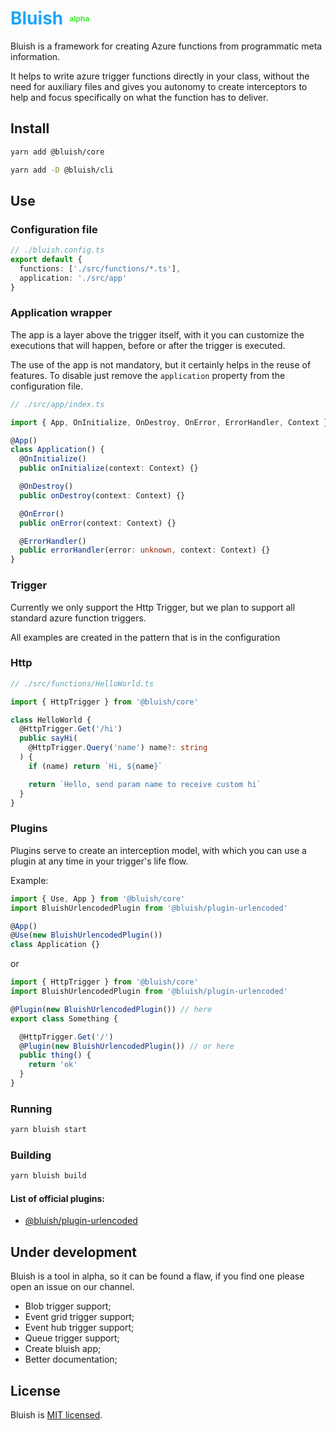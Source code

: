 <h1 style="display: flex; align-items: center; color: #1ea6fa">
  Bluish
  <span style="margin-left: 10px; font-size: 12px; color: #43eb34">alpha</span>
</h1>

Bluish is a framework for creating Azure functions from programmatic meta information.

It helps to write azure trigger functions directly in your class, without the need for auxiliary files and gives you autonomy to create interceptors to help and focus specifically on what the function has to deliver.

## Install

```sh
yarn add @bluish/core
```

```sh
yarn add -D @bluish/cli
```

## Use

### Configuration file

```ts
// ./bluish.config.ts
export default {
  functions: ['./src/functions/*.ts'],
  application: './src/app'
}
```

### Application wrapper

The app is a layer above the trigger itself, with it you can customize the executions that will happen, before or after the trigger is executed.

The use of the app is not mandatory, but it certainly helps in the reuse of features. To disable just remove the `application` property from the configuration file.

```ts
// ./src/app/index.ts

import { App, OnInitialize, OnDestroy, OnError, ErrorHandler, Context } from '@bluish/core'

@App()
class Application() {
  @OnInitialize()
  public onInitialize(context: Context) {}

  @OnDestroy()
  public onDestroy(context: Context) {}

  @OnError()
  public onError(context: Context) {}

  @ErrorHandler()
  public errorHandler(error: unknown, context: Context) {}
}
```

### Trigger

Currently we only support the Http Trigger, but we plan to support all standard azure function triggers.

All examples are created in the pattern that is in the configuration

### Http

```ts
// ./src/functions/HelloWorld.ts

import { HttpTrigger } from '@bluish/core'

class HelloWorld {
  @HttpTrigger.Get('/hi')
  public sayHi(
    @HttpTrigger.Query('name') name?: string
  ) {
    if (name) return `Hi, ${name}`

    return `Hello, send param name to receive custom hi`
  }
}
```

### Plugins

Plugins serve to create an interception model, with which you can use a plugin at any time in your trigger's life flow.

Example:

```ts
import { Use, App } from '@bluish/core'
import BluishUrlencodedPlugin from '@bluish/plugin-urlencoded'

@App()
@Use(new BluishUrlencodedPlugin())
class Application {}
```

or

```ts
import { HttpTrigger } from '@bluish/core'
import BluishUrlencodedPlugin from '@bluish/plugin-urlencoded'

@Plugin(new BluishUrlencodedPlugin()) // here
export class Something {

  @HttpTrigger.Get('/')
  @Plugin(new BluishUrlencodedPlugin()) // or here
  public thing() {
    return 'ok'
  }
}
```

### Running

```sh
yarn bluish start
```

### Building

```sh
yarn bluish build
```

#### List of official plugins:

- [@bluish/plugin-urlencoded](./plugins/urlencoded/README.md)

## Under development

Bluish is a tool in alpha, so it can be found a flaw, if you find one please open an issue on our channel.

- Blob trigger support;
- Event grid trigger support;
- Event hub trigger support;
- Queue trigger support;
- Create bluish app;
- Better documentation;

## License
Bluish is [MIT licensed](./LICENSE).
